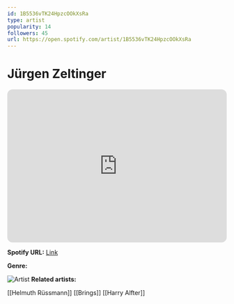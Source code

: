```yaml
---
id: 1B5536vTK24HpzcOOkXsRa
type: artist
popularity: 14
followers: 45
url: https://open.spotify.com/artist/1B5536vTK24HpzcOOkXsRa
---
```

# Jürgen Zeltinger

<iframe style="border-radius:12px" src="https://open.spotify.com/embed/artist/1B5536vTK24HpzcOOkXsRa" width="100%" height="352" frameBorder="0" allowfullscreen="" allow="autoplay; clipboard-write; encrypted-media; fullscreen; picture-in-picture" loading="lazy"></iframe>

**Spotify URL:** [Link](https://open.spotify.com/artist/1B5536vTK24HpzcOOkXsRa)

**Genre:** 

![Artist]()
**Related artists:**

[[Helmuth Rüssmann]]
[[Brings]]
[[Harry Alfter]]
